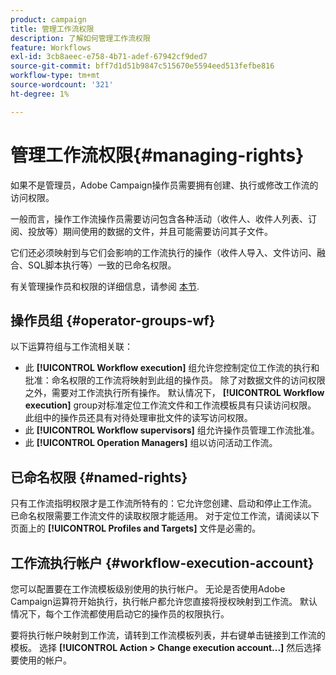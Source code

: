 ```yaml
---
product: campaign
title: 管理工作流权限
description: 了解如何管理工作流权限
feature: Workflows
exl-id: 3cb8aeec-e758-4b71-adef-67942cf9ded7
source-git-commit: bff7d1d51b9847c515670e5594eed513fefbe816
workflow-type: tm+mt
source-wordcount: '321'
ht-degree: 1%

---
```


# 管理工作流权限{#managing-rights}



如果不是管理员，Adobe Campaign操作员需要拥有创建、执行或修改工作流的访问权限。

一般而言，操作工作流操作员需要访问包含各种活动（收件人、收件人列表、订阅、投放等）期间使用的数据的文件，并且可能需要访问其子文件。

它们还必须映射到与它们会影响的工作流执行的操作（收件人导入、文件访问、融合、SQL脚本执行等）一致的已命名权限。

有关管理操作员和权限的详细信息，请参阅 [本节](../../v8/start/gs-permissions.md).

## 操作员组 {#operator-groups-wf}

以下运算符组与工作流相关联：

* 此 **[!UICONTROL Workflow execution]** 组允许您控制定位工作流的执行和批准：命名权限的工作流将映射到此组的操作员。 除了对数据文件的访问权限之外，需要对工作流执行所有操作。 默认情况下， **[!UICONTROL Workflow execution]** group对标准定位工作流文件和工作流模板具有只读访问权限。 此组中的操作员还具有对待处理审批文件的读写访问权限。
* 此 **[!UICONTROL Workflow supervisors]** 组允许操作员管理工作流批准。
* 此 **[!UICONTROL Operation Managers]** 组以访问活动工作流。

## 已命名权限 {#named-rights}

只有工作流指明权限才是工作流所特有的：它允许您创建、启动和停止工作流。 已命名权限需要工作流文件的读取权限才能适用。 对于定位工作流，请阅读以下页面上的 **[!UICONTROL Profiles and Targets]** 文件是必需的。

## 工作流执行帐户 {#workflow-execution-account}

您可以配置要在工作流模板级别使用的执行帐户。 无论是否使用Adobe Campaign运算符开始执行，执行帐户都允许您直接将授权映射到工作流。 默认情况下，每个工作流都使用启动它的操作员的权限执行。

要将执行帐户映射到工作流，请转到工作流模板列表，并右键单击链接到工作流的模板。 选择 **[!UICONTROL Action > Change execution account...]** 然后选择要使用的帐户。
